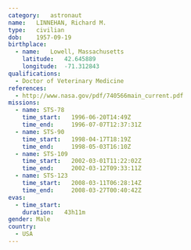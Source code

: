 ```yaml
---
category:	astronaut
name:	LINNEHAN, Richard M.
type:	civilian
dob:	1957-09-19
birthplace:
  - name:	Lowell, Massachusetts
    latitude:	42.645889
    longitude:	-71.312843
qualifications:
  - Doctor of Veterinary Medicine
references:
  - http://www.nasa.gov/pdf/740566main_current.pdf
missions:
  - name: STS-78
    time_start:   1996-06-20T14:49Z
    time_end:     1996-07-07T12:37:31Z
  - name: STS-90
    time_start:   1998-04-17T18:19Z
    time_end:     1998-05-03T16:10Z
  - name: STS-109
    time_start:   2002-03-01T11:22:02Z
    time_end:     2002-03-12T09:33:11Z
  - name: STS-123
    time_start:   2008-03-11T06:28:14Z
    time_end:     2008-03-27T00:40:42Z
evas:
  - time_start: 
    duration:   43h11m
gender:	Male
country:
  - USA
---
```


